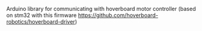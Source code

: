 Arduino library for communicating with hoverboard motor controller (based on stm32 with this firmware https://github.com/hoverboard-robotics/hoverboard-driver) 
